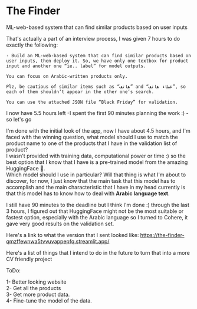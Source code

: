 # The Finder
ML-web-based system that can find similar products based on user inputs

That's actually a part of an interview process, I was given 7 hours to do exactly the following:
```
- Build an ML-web-based system that can find similar products based on user inputs, then deploy it. So, we have only one textbox for product input and another one “ie.. label” for model outputs.

You can focus on Arabic-written products only.

Plz, be cautious of similar items such as “هاتف” and “غطاء هاتف”, so each of them shouldn’t appear in the other one’s search.

You can use the attached JSON file “Black Friday” for validation.
```
I now have 5.5 hours left -I spent the first 90 minutes planning the work :) - so let's go

I'm done with the initial look of the app, now I have about 4.5 hours, and I'm faced with the winning question, what model should I use to match the product name to one of the products that I have in the validation list of product?<br>
I wasn't provided with training data, computational power or time :) so the best option that I know that I have is a pre-trained model from the amazing HuggingFace 🤗.<br>
Which model should I use in particular? Will that thing is what I'm about to discover, for now, I just know that the main task that this model has to accomplish and the main characteristic that I have in my head currently is that this model has to know how to deal with <b>Arabic language text</b>.

I still have 90 minutes to the deadline but I think I'm done :) through the last 3 hours, I figured out that HuggingFace might not be the most suitable or fastest option, especially with the Arabic language so I turned to Cohere, it gave very good results on the validation set.

Here's a link to what the version that I sent looked like: https://the-finder-qmzffewnwa5tvvuvappepfq.streamlit.app/


Here's a list of things that I intend to do in the future to turn that into a more CV friendly project

ToDo:

  1- Better looking website<br>
  2- Get all the products<br>
  3- Get more product data.<br>
  4- Fine-tune the model of the data.<br>
